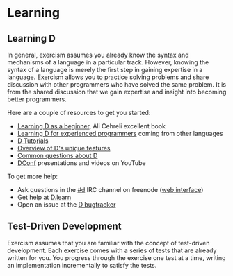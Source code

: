 # Learning

## Learning D

In general, exercism assumes you already know the syntax and mechanisms
of a language in a particular track.  However, knowing the syntax of a
language is merely the first step in gaining expertise in a language.
Exercism allows you to practice solving problems and share discussion
with other programmers who have solved the same problem.  It is from
the shared discussion that we gain expertise and insight into becoming
better programmers.

Here are a couple of resources to get you started:

* [Learning D as a beginner](http://ddili.org/ders/d.en/index.html), Ali Cehreli excellent book
* [Learning D for experienced programmers](http://wiki.dlang.org/Coming_From) coming from other languages
* [D Tutorials](https://wiki.dlang.org/Tutorials)
* [Overview of D's unique features](http://dlang.org/overview.html)
* [Common questions about D](http://dlang.org/faq.html)
* [DConf](http://dconf.org/2016/index.html) presentations and videos on YouTube

To get more help:

* Ask questions in the [#d](irc://irc.freenode.net/d) IRC channel on freenode ([web
  interface](https://kiwiirc.com/client/irc.freenode.net/d))
* Get help at [D.learn](http://forum.dlang.org/group/learn)
* Open an issue at the [D bugtracker](https://issues.dlang.org/)

## Test-Driven Development

Exercism assumes that you are familiar with the concept of test-driven
development. Each exercise comes with a series of tests that are already
written for you. You progress through the exercise one test at a time,
writing an implementation incrementally to satisfy the tests.

